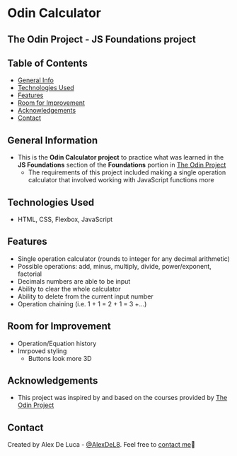 # Odin Calculator
## The Odin Project - JS Foundations project

## Table of Contents
* [General Info](#general-information)
* [Technologies Used](#technologies-used)
* [Features](#features)
* [Room for Improvement](#room-for-imporovement)
* [Acknowledgements](#acknowledgements)
* [Contact](#contacts)


## General Information
- This is the **Odin Calculator project** to practice what was learned in the **JS Foundations** section of the **Foundations** portion in [The Odin Project](https://www.theodinproject.com/dashboard)
    - The requirements of this project included making a single operation calculator that involved working with JavaScript functions more

## Technologies Used
- HTML, CSS, Flexbox, JavaScript

## Features
- Single operation calculator (rounds to integer for any decimal arithmetic)
- Possible operations: add, minus, multiply, divide, power/exponent, factorial
- Decimals numbers are able to be input
- Ability to clear the whole calculator
- Ability to delete from the current input number
- Operation chaining (i.e. 1 + 1 = 2 + 1 = 3 +...)

## Room for Improvement
- Operation/Equation history
- Imrpoved styling
    - Buttons look more 3D

## Acknowledgements
- This project was inspired by and based on the courses provided by [The Odin Project](https://www.theodinproject.com/dashboard)

## Contact
Created by Alex De Luca - [@AlexDeL8](https://github.com/AlexDeL8). Feel free to [contact me](mailto:alexnaj88@gmail.com)📧
